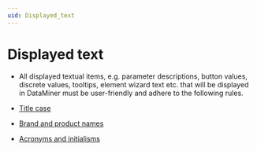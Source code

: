 ```yaml
---
uid: Displayed_text
---
```


# Displayed text

- All displayed textual items, e.g. parameter descriptions, button values, discrete values, tooltips, element wizard text etc. that will be displayed in DataMiner must be user-friendly and adhere to the following rules.

- [Title case](xref:Title_case)

- [Brand and product names](xref:Brand_and_product_names)

- [Acronyms and initialisms](xref:Acronyms_and_initialisms)
